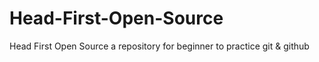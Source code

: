 # Head-First-Open-Source
Head First Open Source a repository for beginner to practice git &amp; github
